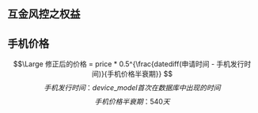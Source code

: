## 互金风控之权益


## 手机价格
$$\Large 修正后的价格 = price * 0.5^{\frac{datediff(申请时间 - 手机发行时间)}{手机价格半衰期}}  $$ 
$$ 手机发行时间： device\_model首次在数据库中出现的时间 $$
$$ 手机价格半衰期： 540天 $$





